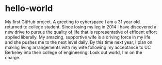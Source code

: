 # hello-world
My first GitHub project. A greeting to cyberspace
I am a 31 year old returned to college student. Since losing my leg in 2014 I have discovered a new drive 
to pursue the quality of life that is representative of efficent effort applied liberally. My amazing, supportive
wife is a driving force in my life and she pushes me to the next level daily. By this time next year, I plan on 
making living arrangements with my wife following my acceptance to UC Berkeley into their college of engineering.
Look out world, I'm on the charge.
